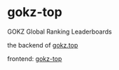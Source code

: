 # gokz-top

GOKZ Global Ranking Leaderboards

the backend of [gokz.top](https://gokz.top)  

frontend: [gokz-top](https://github.com/jonahbearde/gokz-top)
